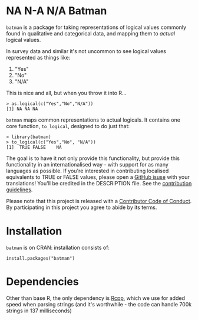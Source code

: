 # NA N-A N/A Batman

`batman` is a package for taking representations of logical values commonly found in qualitative and categorical data, and mapping them to *actual* logical values.

In survey data and similar it's not uncommon to see logical values represented as things like:

1. "Yes"
2. "No"
3. "N/A"

This is nice and all, but when you throw it into R...

    > as.logical(c("Yes","No","N/A"))
    [1] NA NA NA
    
`batman` maps common representations to actual logicals. It contains one core function, `to_logical`, designed to do just that:

    > library(batman)
    > to_logical(c("Yes","No", "N/A"))
    [1]  TRUE FALSE    NA

The goal is to have it not only provide this functionality, but provide this functionality in an internationalised way -
with support for as many languages as possible. If you're interested in contributing localised equivalents to TRUE or FALSE
values, please open a [GitHub isuse](https://github.com/Ironholds/batman/issues) with your translations! You'll
be credited in the DESCRIPTION file. See the [contribution guidelines](https://github.com/Ironholds/batman/blob/master/CONTRIBUTING.md).

Please note that this project is released with a [Contributor Code of Conduct](https://github.com/Ironholds/batman/blob/master/CONDUCT.md). By participating in this project
you agree to abide by its terms.

# Installation

`batman` is on CRAN: installation consists of:

    install.packages("batman")

# Dependencies

Other than base R, the only dependency is [Rcpp](https://cran.r-project.org/web/packages/Rcpp/index.html), which
we use for added speed when parsing strings (and it's worthwhile - the code can handle 700k strings in 137 milliseconds)
